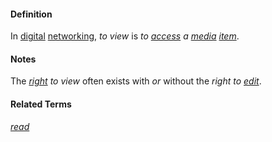 #### Definition

In [digital](https://github.com/gcassel/Modular-Organization-Terminology/blob/master/terms/digital.md) [networking](https://github.com/gcassel/Modular-Organization-Terminology/blob/master/terms/network.md), *to view* is *to [access](https://github.com/gcassel/Modular-Organization-Terminology/blob/master/terms/access.md) a [media](https://github.com/gcassel/Modular-Organization-Terminology/blob/master/terms/media.md) [item](https://github.com/gcassel/Modular-Organization-Terminology/blob/master/terms/item.md)*.   
		
#### Notes

The *[right](https://github.com/gcassel/Modular-Organization-Terminology/blob/master/terms/right.md) to view* often exists with *or* without the *right to [edit](https://github.com/gcassel/Modular-Organization-Terminology/blob/master/terms/edit.md)*.   
		
#### Related Terms

*[read](https://github.com/gcassel/Modular-Organization-Terminology/blob/master/terms/read.md)*
